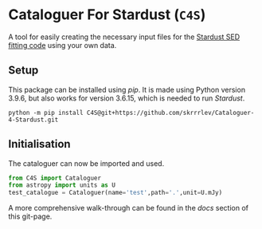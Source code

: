 # Cataloguer For Stardust (``C4S``)
A tool for easily creating the necessary input files for the [Stardust SED fitting code](https://github.com/VasilyKokorev/stardust.git) using your own data.

## Setup

This package can be installed using _pip_. It is made using Python version 3.9.6, but also works for version 3.6.15, which is needed to run _Stardust_. 

```console
python -m pip install C4S@git+https://github.com/skrrrlev/Cataloguer-4-Stardust.git
```

## Initialisation
The cataloguer can now be imported and used.
```python
from C4S import Cataloguer
from astropy import units as U
test_catalogue = Cataloguer(name='test',path='.',unit=U.mJy)
```

A more comprehensive walk-through can be found in the _docs_ section of this git-page. 